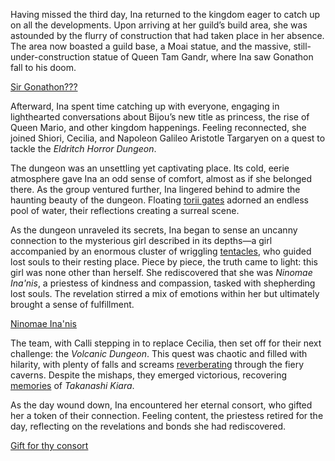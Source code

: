 <!-- title: NinoIna -->
<!-- status: Alive -->

Having missed the third day, Ina returned to the kingdom eager to catch up on all the developments. Upon arriving at her guild’s build area, she was astounded by the flurry of construction that had taken place in her absence. The area now boasted a guild base, a Moai statue, and the massive, still-under-construction statue of Queen Tam Gandr, where Ina saw Gonathon fall to his doom.

[Sir Gonathon???](#embed:https://www.youtube.com/live/KE-Qhw2T1CY?t=673)

Afterward, Ina spent time catching up with everyone, engaging in lighthearted conversations about Bijou’s new title as princess, the rise of Queen Mario, and other kingdom happenings. Feeling reconnected, she joined Shiori, Cecilia, and Napoleon Galileo Aristotle Targaryen on a quest to tackle the _Eldritch Horror Dungeon_.

The dungeon was an unsettling yet captivating place. Its cold, eerie atmosphere gave Ina an odd sense of comfort, almost as if she belonged there. As the group ventured further, Ina lingered behind to admire the haunting beauty of the dungeon. Floating [torii gates](https://www.youtube.com/live/KE-Qhw2T1CY?feature=shared&t=2837) adorned an endless pool of water, their reflections creating a surreal scene.

As the dungeon unraveled its secrets, Ina began to sense an uncanny connection to the mysterious girl described in its depths—a girl accompanied by an enormous cluster of wriggling [tentacles](https://www.youtube.com/live/KE-Qhw2T1CY?feature=shared&t=2848), who guided lost souls to their resting place. Piece by piece, the truth came to light: this girl was none other than herself. She rediscovered that she was _Ninomae Ina'nis_, a priestess of kindness and compassion, tasked with shepherding lost souls. The revelation stirred a mix of emotions within her but ultimately brought a sense of fulfillment.

[Ninomae Ina'nis](#embed:https://www.youtube.com/live/KE-Qhw2T1CY?t=4575)

The team, with Calli stepping in to replace Cecilia, then set off for their next challenge: the _Volcanic Dungeon_. This quest was chaotic and filled with hilarity, with plenty of falls and screams [reverberating](https://www.youtube.com/live/KE-Qhw2T1CY?feature=shared&t=6431) through the fiery caverns. Despite the mishaps, they emerged victorious, recovering [memories](https://www.youtube.com/live/KE-Qhw2T1CY?feature=shared&t=9581) of _Takanashi Kiara_.

As the day wound down, Ina encountered her eternal consort, who gifted her a token of their connection. Feeling content, the priestess retired for the day, reflecting on the revelations and bonds she had rediscovered.

[Gift for thy consort](#embed:https://www.youtube.com/live/KE-Qhw2T1CY?feature=shared&t=9858)
